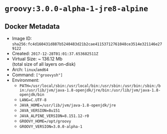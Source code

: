 # `groovy:3.0.0-alpha-1-jre8-alpine`

## Docker Metadata

- Image ID: `sha256:fc4d160431d887b5240483d21b2cae41153712761048ce3514e321146e279122`
- Created: `2017-12-28T01:01:37.653682511Z`
- Virtual Size: ~ 136.12 Mb  
  (total size of all layers on-disk)
- Arch: `linux`/`amd64`
- Command: `["groovysh"]`
- Environment:
  - `PATH=/usr/local/sbin:/usr/local/bin:/usr/sbin:/usr/bin:/sbin:/bin:/usr/lib/jvm/java-1.8-openjdk/jre/bin:/usr/lib/jvm/java-1.8-openjdk/bin`
  - `LANG=C.UTF-8`
  - `JAVA_HOME=/usr/lib/jvm/java-1.8-openjdk/jre`
  - `JAVA_VERSION=8u151`
  - `JAVA_ALPINE_VERSION=8.151.12-r0`
  - `GROOVY_HOME=/opt/groovy`
  - `GROOVY_VERSION=3.0.0-alpha-1`
